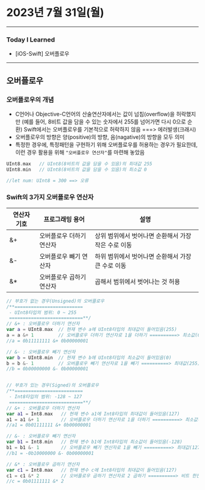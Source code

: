 # 2023년 7월 31일(월)

---

### Today I Learned 

- [iOS-Swift] 오버플로우

---

## 오버플로우

### 오버플로우의 개념

- C언어나 Objective-C언어의 산술연산자에서는 값이 넘침(overflow)을 허락했지만 (예를 들어, 8비트 값을 담을 수 있는 숫자에서 255를 넘어가면 다시 0으로 순환) Swift에서는 오버플로우를 기본적으로 허락하지 않음 ===> 에러발생(크래시)
- 오버플로우의 방향은 양(positive)의 방향, 음(nagative)의 방향을 모두 의미
- 특정한 경우에, 특정패턴을 구현하기 위해 오버플로우를 허용하는 경우가 필요한데, 이런 경우 활용을 위해 `"오버플로우 연산자"`를 마련해 놓았음

```swift
UInt8.max   // UInt8(8비트의 값을 담을 수 있음)의 최대값 255
UInt8.min   // UInt8(8비트의 값을 담을 수 있음)의 최소값 0

//let num: UInt8 = 300 ==> 오류
```

### Swift의 3가지 오버플로우 연산자

| 연산자 기호 | 프로그래밍 용어          | 설명                                                |
| ----------- | ------------------------ | --------------------------------------------------- |
| &+          | 오버플로우 더하기 연산자 | 상위 범위에서 벗어나면 순환해서 가장 작은 수로 이동 |
| &-          | 오버플로우 빼기 연산자   | 하위 범위에서 벗어나면 순환해서 가장 큰 수로 이동   |
| &*          | 오버플로우 곱하기 연산자 | 곱해서 범위에서 벗어나는 것 허용                    |

```swift
// 부호가 없는 경우(Unsigned)의 오버플로우
/**=========================
 - UInt8타입의 범위: 0 ~ 255
 ===========================**/
// &+ : 오버플로우 더하기 연산자
var a = UInt8.max  // 현재 변수 a에 UInt8타입의 최대값이 들어있음(255)
a = a &+ 1         // 오버플로우 더하기 연산자로 1을 더하기 ==========> 최소값(0)으로 이동
//a = 0b11111111 &+ 0b00000001

// &- : 오버플로우 빼기 연산자
var b = UInt8.min  // 현재 변수 b에 UInt8타입의 최소값이 들어있음(0)
b = b &- 1         // 오버플로우 빼기 연산자로 1을 빼기 ==========> 최대값(255)으로 이동
//b = 0b00000000 &- 0b00000001


// 부호가 있는 경우(Signed)의 오버플로우
/**=========================
 - Int8타입의 범위: -128 ~ 127
 ===========================**/
// &+ : 오버플로우 더하기 연산자
var a1 = Int8.max   // 현재 변수 a1에 Int8타입의 최대값이 들어있음(127)
a1 = a1 &+ 1        // 오버플로우 더하기 연산자로 1을 더하기 ==========> 최소값(-128)으로 이동
//a1 = 0b01111111 &+ 0b00000001

// &- : 오버플로우 빼기 연산자
var b1 = Int8.min   // 현재 변수 b1에 Int8타입의 최소값이 들어있음(-128)
b1 = b1 &- 1        // 오버플로우 빼기 연산자로 1을 빼기 ==========> 최대값(127)으로 이동
//b1 = -0b10000000 &- 0b00000001

// &* : 오버플로우 곱하기 연산자
var c1 = Int8.max   // 현재 변수 c에 Int8타입의 최대값이 들어있음(127)
c1 = c1 &* 2        // 오버플로우 곱하기 연산자로 2 곱하기 ==========> 비트 한칸씩 이동
//c = 0b01111111 &* 2
```
